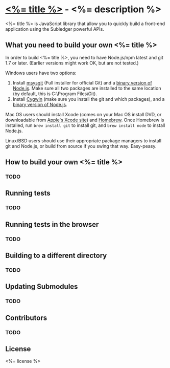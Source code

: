 [<%= title %>](<%= homepage %>) - <%= description %>
===

<%= title %> is JavaScript library that allow you to quickly build a front-end application using the Subledger powerful APIs.


What you need to build your own <%= title %>
---

In order to build <%= title %>, you need to have Node.js/npm latest and git 1.7 or later.
(Earlier versions might work OK, but are not tested.)

Windows users have two options:

1. Install [msysgit](https://code.google.com/p/msysgit/) (Full installer for official Git) and a
   [binary version of Node.js](http://nodejs.org). Make sure all two packages are installed to the same
   location (by default, this is C:\Program Files\Git).
2. Install [Cygwin](http://cygwin.com/) (make sure you install the git and which packages), and
   a [binary version of Node.js](http://nodejs.org/).

Mac OS users should install Xcode (comes on your Mac OS install DVD, or downloadable from
[Apple's Xcode site](http://developer.apple.com/technologies/xcode.html)) and
[Homebrew](http://mxcl.github.com/homebrew/). Once Homebrew is installed, run `brew install git` to install git,
and `brew install node` to install Node.js.

Linux/BSD users should use their appropriate package managers to install git and Node.js, or build from source
if you swing that way. Easy-peasy.


How to build your own <%= title %>
---

### TODO ###


Running tests
---

### TODO ###


Running tests in the browser
---

### TODO ###


Building to a different directory
---

### TODO ###


Updating Submodules
---

### TODO ###


Contributors
---

### TODO ###


License
---

<%= license %>
